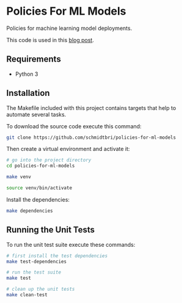 # Policies For ML Models

Policies for machine learning model deployments.

This code is used in this [blog post](https://www.tekhnoal.com/policies-for-ml-models.html).

## Requirements

- Python 3

## Installation 

The Makefile included with this project contains targets that help to automate several tasks.

To download the source code execute this command:

```bash
git clone https://github.com/schmidtbri/policies-for-ml-models
```

Then create a virtual environment and activate it:

```bash
# go into the project directory
cd policies-for-ml-models

make venv

source venv/bin/activate
```

Install the dependencies:

```bash
make dependencies
```

## Running the Unit Tests

To run the unit test suite execute these commands:

```bash
# first install the test dependencies
make test-dependencies

# run the test suite
make test

# clean up the unit tests
make clean-test
```
